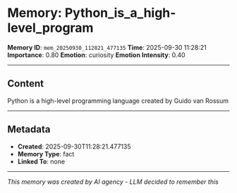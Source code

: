 # Memory: Python_is_a_high-level_program

**Memory ID**: `mem_20250930_112821_477135`
**Time**: 2025-09-30 11:28:21
**Importance**: 0.80
**Emotion**: curiosity
**Emotion Intensity**: 0.40

---

## Content

Python is a high-level programming language created by Guido van Rossum

---

## Metadata

- **Created**: 2025-09-30T11:28:21.477135
- **Memory Type**: fact
- **Linked To**: none

---

*This memory was created by AI agency - LLM decided to remember this*
